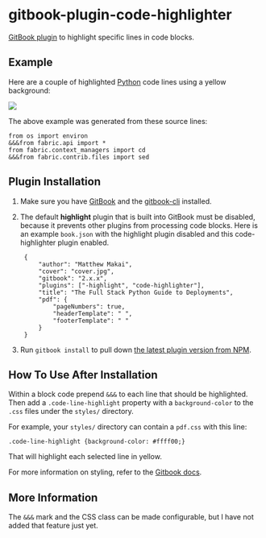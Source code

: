 # gitbook-plugin-code-highlighter
[GitBook plugin](https://plugins.gitbook.com/) to highlight specific 
lines in code blocks.


## Example
Here are a couple of highlighted [Python](https://www.fullstackpython.com/) 
code lines using a yellow background:
 
<img src="https://raw.githubusercontent.com/makaimc/gitbook-plugin-code-highlighter/master/docs/img/example-highlight.png">

The above example was generated from these source lines:

```
from os import environ
&&&from fabric.api import *
from fabric.context_managers import cd
&&&from fabric.contrib.files import sed
```



## Plugin Installation
1. Make sure you have [GitBook](https://github.com/GitbookIO/gitbook) 
   and the [gitbook-cli](https://github.com/GitbookIO/gitbook-cli) 
   installed.

1. The default **highlight** plugin that is built into GitBook must be 
   disabled, because it prevents other plugins from processing code 
   blocks. Here is an example `book.json` with the highlight plugin 
   disabled and this code-highlighter plugin enabled.

        {
            "author": "Matthew Makai",
            "cover": "cover.jpg",
            "gitbook": "2.x.x",
            "plugins": ["-highlight", "code-highlighter"],
            "title": "The Full Stack Python Guide to Deployments",
            "pdf": {
                "pageNumbers": true,
                "headerTemplate": " ",
                "footerTemplate": " "
            }
        }

1. Run `gitbook install` to pull down 
   [the latest plugin version from NPM](https://www.npmjs.com/package/gitbook-plugin-code-highlighter).


## How To Use After Installation
Within a block code prepend `&&&` to each line that should be highlighted.
Then add a `.code-line-highlight` property with a `background-color` to 
the `.css` files under the `styles/` directory. 

For example, your `styles/` directory can contain a `pdf.css` with this line:

    .code-line-highlight {background-color: #ffff00;}

That will highlight each selected line in yellow.

For more information on styling, refer to the 
[Gitbook docs](https://help.gitbook.com/styling/book.html).


## More Information
The `&&&` mark and the CSS class can be made configurable, but I have not 
added that feature just yet. 
